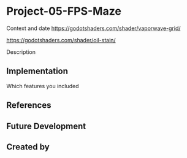 # Project-05-FPS-Maze
Context and date
https://godotshaders.com/shader/vaporwave-grid/

https://godotshaders.com/shader/oil-stain/

Description

## Implementation
Which features you included

## References

## Future Development

## Created by
